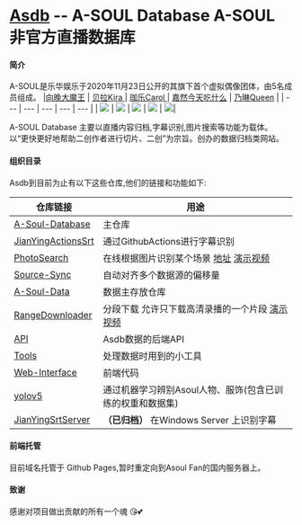 # [Asdb](https://asdb.live) -- A-SOUL Database  A-SOUL 非官方直播数据库 


#### 简介
A-SOUL是乐华娱乐于2020年11月23日公开的其旗下首个虚拟偶像团体，由5名成员组成。
|[向晚大魔王](https://space.bilibili.com/672346917 "向晚大魔王")   | [贝拉Kira ](https://space.bilibili.com/672353429/ "贝拉Kira ")    |  [珈乐Carol ](https://space.bilibili.com/351609538/ "珈乐Carol ")   | [嘉然今天吃什么](https://space.bilibili.com/672328094/ "嘉然今天吃什么")    |  [乃琳Queen](https://space.bilibili.com/672342685/ "乃琳Queen")   | 
| --- | --- | --- | --- | --- | 
|  ![](https://i0.hdslb.com/bfs/face/566078c52b408571d8ae5e3bcdf57b2283024c27.jpg)   |    ![](https://i2.hdslb.com/bfs/face/668af440f8a8065743d3fa79cfa8f017905d0065.jpg) |  ![](https://i2.hdslb.com/bfs/face/a7fea00016a8d3ffb015b6ed8647cc3ed89cbc63.jpg)  |   ![](https://i2.hdslb.com/bfs/face/d399d6f5cf7943a996ae96999ba3e6ae2a2988de.jpg)  |     ![](https://i1.hdslb.com/bfs/face/8895c87082beba1355ea4bc7f91f2786ef49e354.jpg)|   

A-SOUL Database 主要以直播内容归档,字幕识别,图片搜索等功能为载体。  
以“更快更好地帮助二创作者进行切片、二创”为宗旨。创办的数据归档类网站。  

#### 组织目录

Asdb到目前为止有以下这些仓库,他们的链接和功能如下:

| 仓库链接 | 用途 |
| ------- | ------- |
|[A-Soul-Database](https://github.com/A-Soul-Database/A-Soul-Database)|主仓库|
|[JianYingActionsSrt](https://github.com/A-Soul-Database/JianYingActionsSrt)| 通过GithubActions进行字幕识别|
|[PhotoSearch](https://github.com/A-Soul-Database/PhotoSearch)|在线根据图片识别某个场景 [地址](https://photo.asdb.live) [演示视频](https://www.bilibili.com/video/BV1Ug411A7z6)|
|[Source-Sync](https://github.com/A-Soul-Database/Source-Sync)|自动对齐多个数据源的偏移量|
|[A-Soul-Data](https://github.com/A-Soul-Database/A-Soul-Data)|数据主存放仓库|
|[RangeDownloader](https://github.com/A-Soul-Database/RangeDownloader)|分段下载 允许只下载高清录播的一个片段 [演示视频](https://www.bilibili.com/video/BV1jR4y1M7jr)|
|[API](https://github.com/A-Soul-Database/API)|Asdb数据的后端API|
|[Tools](https://github.com/A-Soul-Database/AutoTools)|处理数据时用到的小工具|
|[Web-Interface](https://github.com/A-Soul-Database/Web-Interface)|前端代码|
|[yolov5](https://github.com/A-Soul-Database/yolov5)|通过机器学习辨别Asoul人物、服饰(包含已训练的权重和数据集)|
|[JianYingSrtServer](https://github.com/A-Soul-Database/JianYingSrtServer)|**（已归档）** 在Windows Server 上识别字幕|  

#### 前端托管
目前域名托管于 Github Pages,暂时重定向到Asoul Fan的国内服务器上。

#### 致谢
感谢对项目做出贡献的所有一个魂 😘💕
